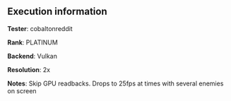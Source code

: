 ## Execution information


**Tester**: cobaltonreddit

**Rank**: PLATINUM

**Backend**: Vulkan

**Resolution**: 2x

**Notes**: Skip GPU readbacks. Drops to 25fps at times with several enemies on screen